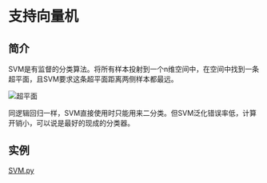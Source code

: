 # 支持向量机

## 简介

SVM是有监督的分类算法。将所有样本投射到一个n维空间中，在空间中找到一条超平面，且SVM要求这条超平面距离两侧样本都最远。

![超平面](http://ww1.sinaimg.cn/large/96803f81ly1fzgefaiockj209d0bbjsf.jpg)

同逻辑回归一样，SVM直接使用时只能用来二分类。但SVM泛化错误率低，计算开销小，可以说是最好的现成的分类器。

## 实例

[SVM.py](https://github.com/Niuyuhang03/MachineLearning/blob/master/SVM/SVM.py)